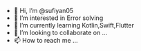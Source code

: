 - 👋 Hi, I’m @sufiyan05
- 👀 I’m interested in Error solving
- 🌱 I’m currently learning Kotlin,Swift,Flutter
- 💞️ I’m looking to collaborate on ...
- 📫 How to reach me ...

<!---
sufiyan05/sufiyan05 is a ✨ special ✨ repository because its `README.md` (this file) appears on your GitHub profile.
You can click the Preview link to take a look at your changes.
--->

